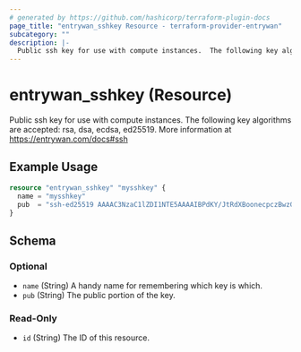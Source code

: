 ```yaml
---
# generated by https://github.com/hashicorp/terraform-plugin-docs
page_title: "entrywan_sshkey Resource - terraform-provider-entrywan"
subcategory: ""
description: |-
  Public ssh key for use with compute instances.  The following key algorithms are accepted: rsa, dsa, ecdsa, ed25519.  More information at https://entrywan.com/docs#ssh
---
```


# entrywan_sshkey (Resource)

Public ssh key for use with compute instances.  The following key algorithms are accepted: rsa, dsa, ecdsa, ed25519.  More information at https://entrywan.com/docs#ssh

## Example Usage

```terraform
resource "entrywan_sshkey" "mysshkey" {
  name = "mysshkey"
  pub  = "ssh-ed25519 AAAAC3NzaC1lZDI1NTE5AAAAIBPdKY/JtRdXBoonecpczBwzGKSch8UIKGhLROjGLXBU root@betelgeuse"
}
```

<!-- schema generated by tfplugindocs -->
## Schema

### Optional

- `name` (String) A handy name for remembering which key is which.
- `pub` (String) The public portion of the key.

### Read-Only

- `id` (String) The ID of this resource.
